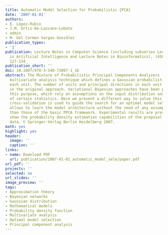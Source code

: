 ```yaml
---
title: Automatic Model Selection for Probabilistic {PCA}
date: '2007-01-01'
authors:
- E. López-Rubio
- J.M. Ortiz-De-Lazcano-Lobato
- admin
- M. Del Carmen Vargas-González
publication_types: 
- '1'
publication: Lecture Notes in Computer Science (including subseries Lecture Notes
  in Artificial Intelligence and Lecture Notes in Bioinformatics), (4507 LNCS), _pp.
  127-134_
publication_short: ''
doi: 10.1007/978-3-540-73007-1_16
abstract: The Mixture of Probabilistic Principal Components Analyzers (MPPCA) is a
  multivariate analysis technique which defines a Gaussian probabilistic model at
  each unit. The number of units and principal directions in each unit is not learned
  in the original approach. Variational Bayesian approaches have been proposed for
  this purpose, which rely on assumptions on the input distribution and/or approximations
  of certain statistics. Here we present a different way to solve this problem, where
  cross-validation is used to guide the search for an optimal model selection. This
  allows to learn the model architecture without the need of any assumptions other
  than those of the basic PPCA framework. Experimental results are presented, which
  show the probability density estimation capabilities of the proposal with high dimensional
  data. © Springer-Verlag Berlin Heidelberg 2007.
math: yes
highlight: yes
header:
  image: ''
  caption: ''
links:
- name: Download PDF
  url: publication/2007-01-01_automatic_model_sele/paper.pdf
url_pdf: ''
projects: ''
selected: no
url_slides: ''
image_preview: ''
tags:
- Approximation theory
- Bayesian networks
- Gaussian distribution
- Mathematical models
- Probability density function
- Multivariate analysis
- Optimal model selection
- Principal component analysis
---
```

